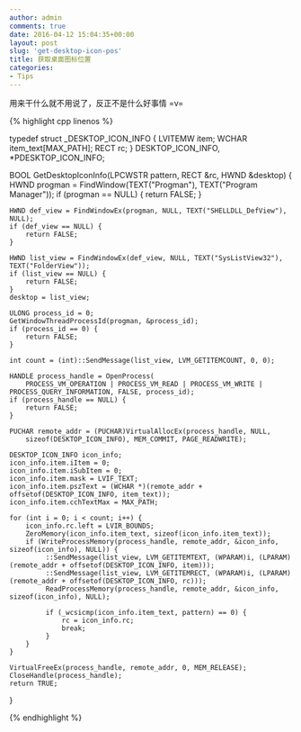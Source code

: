 ```yaml
---
author: admin
comments: true
date: 2016-04-12 15:04:35+00:00
layout: post
slug: 'get-desktop-icon-pos'
title: 获取桌面图标位置
categories:
- Tips
---
```


用来干什么就不用说了，反正不是什么好事情 =v=

{% highlight cpp linenos %}

typedef struct _DESKTOP_ICON_INFO {
	LVITEMW item;
	WCHAR item_text[MAX_PATH];
	RECT rc;
} DESKTOP_ICON_INFO, *PDESKTOP_ICON_INFO;

BOOL GetDesktopIconInfo(LPCWSTR pattern, RECT &rc, HWND &desktop)
{
	HWND progman = FindWindow(TEXT("Progman"), TEXT("Program Manager"));
	if (progman == NULL) {
		return FALSE;
	}
	

	HWND def_view = FindWindowEx(progman, NULL, TEXT("SHELLDLL_DefView"), NULL);
	if (def_view == NULL) {
		return FALSE;
	}

	HWND list_view = FindWindowEx(def_view, NULL, TEXT("SysListView32"), TEXT("FolderView"));
	if (list_view == NULL) {
		return FALSE;
	}
	desktop = list_view;

	ULONG process_id = 0;
	GetWindowThreadProcessId(progman, &process_id);
	if (process_id == 0) {
		return FALSE;
	}

	int count = (int)::SendMessage(list_view, LVM_GETITEMCOUNT, 0, 0);

	HANDLE process_handle = OpenProcess(
		PROCESS_VM_OPERATION | PROCESS_VM_READ | PROCESS_VM_WRITE | PROCESS_QUERY_INFORMATION, FALSE, process_id);
	if (process_handle == NULL) {
		return FALSE;
	}

	PUCHAR remote_addr = (PUCHAR)VirtualAllocEx(process_handle, NULL, 
		sizeof(DESKTOP_ICON_INFO), MEM_COMMIT, PAGE_READWRITE);

	DESKTOP_ICON_INFO icon_info;
	icon_info.item.iItem = 0;
	icon_info.item.iSubItem = 0;
	icon_info.item.mask = LVIF_TEXT;
	icon_info.item.pszText = (WCHAR *)(remote_addr + offsetof(DESKTOP_ICON_INFO, item_text));
	icon_info.item.cchTextMax = MAX_PATH;

	for (int i = 0; i < count; i++) {
		icon_info.rc.left = LVIR_BOUNDS;
		ZeroMemory(icon_info.item_text, sizeof(icon_info.item_text));
		if (WriteProcessMemory(process_handle, remote_addr, &icon_info, sizeof(icon_info), NULL)) {
			 ::SendMessage(list_view, LVM_GETITEMTEXT, (WPARAM)i, (LPARAM)(remote_addr + offsetof(DESKTOP_ICON_INFO, item)));
			 ::SendMessage(list_view, LVM_GETITEMRECT, (WPARAM)i, (LPARAM)(remote_addr + offsetof(DESKTOP_ICON_INFO, rc)));
			 ReadProcessMemory(process_handle, remote_addr, &icon_info, sizeof(icon_info), NULL);

			 if (_wcsicmp(icon_info.item_text, pattern) == 0) {
				 rc = icon_info.rc;
				 break;
			 }
		}
	}

	VirtualFreeEx(process_handle, remote_addr, 0, MEM_RELEASE);
	CloseHandle(process_handle);
	return TRUE;
}

 {% endhighlight %}